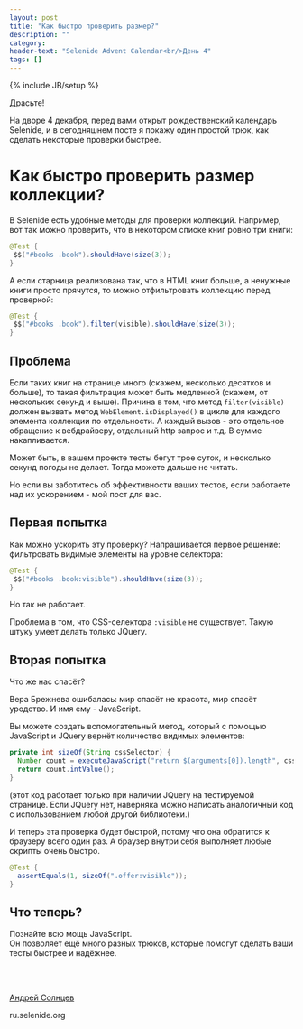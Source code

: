 ```yaml
---
layout: post
title: "Как быстро проверить размер?"
description: ""
category:
header-text: "Selenide Advent Calendar<br/>День 4"
tags: []
---
```

{% include JB/setup %}

Драсьте!

На дворе 4 декабря, перед вами открыт рождественский календарь Selenide, и в сегодняшнем посте я покажу один простой трюк, как сделать некоторые проверки быстрее.  

# Как быстро проверить размер коллекции?

В Selenide есть удобные методы для проверки коллекций. Например, вот так можно проверить, что в некотором списке книг ровно три книги:

```java
@Test {
 $$("#books .book").shouldHave(size(3));
}
```

А если старница реализована так, что в HTML книг больше, а ненужные книги просто прячутся, то можно отфильтровать коллекцию перед проверкой:

```java
@Test {
 $$("#books .book").filter(visible).shouldHave(size(3));
}
```

## Проблема

Если таких книг на странице много (скажем, несколько десятков и больше), то такая фильтрация может быть медленной 
(скажем, от нескольких секунд и выше). Причина в том, что метод `filter(visible)` должен вызвать метод 
`WebElement.isDisplayed()` в цикле для каждого элемента коллекции по отдельности. А каждый вызов - это отдельное обращение
к вебдрайверу, отдельный http запрос и т.д. В сумме накапливается.

Может быть, в вашем проекте тесты бегут трое суток, и несколько секунд погоды не делает. 
Тогда можете дальше не читать.

Но если вы заботитесь об эффективности ваших тестов, если работаете над их ускорением - мой пост для вас.  

## Первая попытка

Как можно ускорить эту проверку? Напрашивается первое решение: фильтровать видимые элементы на уровне селектора:

```java
@Test {
 $$("#books .book:visible").shouldHave(size(3));
}
```

Но так не работает. 

Проблема в том, что CSS-селектора `:visible` не существует. Такую штуку умеет делать только JQuery. 


## Вторая попытка

Что же нас спасёт?

Вера Брежнева ошибалась: мир спасёт не красота, мир спасёт уродство. И имя ему - JavaScript. 

Вы можете создать вспомогательный метод, который с помощью JavaScript и JQuery вернёт количество видимых элементов:

```java
private int sizeOf(String cssSelector) {
  Number count = executeJavaScript("return $(arguments[0]).length", cssSelector);
  return count.intValue();
}
```

(этот код работает только при наличии JQuery на тестируемой странице. Если JQuery нет, наверняка можно написать 
аналогичный код с использованием любой другой библиотеки.)

И теперь эта проверка будет быстрой, потому что она обратится к браузеру всего один раз. А браузер внутри себя выполняет любые скрипты очень быстро.

```java
@Test {
  assertEquals(1, sizeOf(".offer:visible"));
}
```


## Что теперь?

Познайте всю мощь JavaScript.   
Он позволяет ещё много разных трюков, которые помогут сделать ваши тесты быстрее и надёжнее. 

<br/>


<br>

[Андрей Солнцев](http://asolntsev.github.io/)

ru.selenide.org
